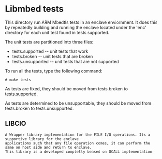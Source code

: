 Libmbed tests
=============

This directory run ARM Mbedtls tests in an enclave enviornment. It does
this by repeatedly building and running the enclave located under the 'enc' 
directory for each unit test found in tests.supported.

The unit tests are partitioned into three files:

* tests.supported -- unit tests that work
* tests.broken -- unit tests that are broken
* tests.unsupported -- unit tests that are not supported

To run all the tests, type the following command:

```
# make tests
```

As tests are fixed, they should be moved from tests.broken to tests.supported.

As tests are determined to be unsupportable, they should be moved from
tests.broken to tests.unsupported.

## LIBCIO 
    A Wrapper library implementation for the FILE I/O operations. Its a supportive library for the enclave
    applications such that any file operation comes, it can perform the same on host side and return to enclave.
    This library is a developed completly beased on OCALL implementation  
